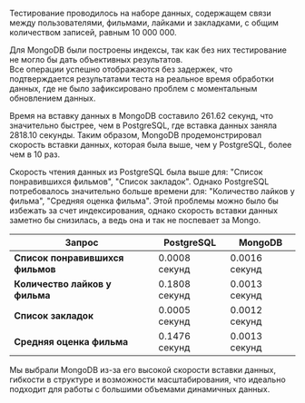 Тестирование проводилось на наборе данных, содержащем связи между пользователями, фильмами, лайками и закладками, с общим количеством записей, равным 10 000 000.

Для MongoDB были построены индексы, так как без них тестирование не могло бы дать объективных результатов.  
Все операции успешно отображаются без задержек, что подтверждается результатами теста на реальное время обработки данных, где не было зафиксировано проблем с моментальным обновлением данных.

Время на вставку данных в MongoDB составило 261.62 секунд, что значительно быстрее, чем в PostgreSQL, где вставка данных заняла 2818.10 секунды. Таким образом, MongoDB продемонстрировал скорость вставки данных, которая была выше, чем у PostgreSQL, более чем в 10 раз.

Скорость чтения данных из PostgreSQL была выше для: "Список понравившихся фильмов", "Список закладок".
Однако PostgreSQL потребовалось значительно больше времени для: "Количество лайков у фильма", "Средняя оценка фильма".
Этой проблемы можно было бы избежать за счет индексирования, однако скорость вставки данных заметно бы снизилась, а ведь она и так не поспевает за Mongo.

| Запрос                                      | **PostgreSQL**    | **MongoDB**       |
|---------------------------------------------|-------------------|-------------------|
| **Список понравившихся фильмов**            | 0.0008 секунд     | 0.0016 секунд     |
| **Количество лайков у фильма**              | 0.1808 секунд     | 0.0013 секунд     |
| **Список закладок**                         | 0.0005 секунд     | 0.0012 секунд     |
| **Средняя оценка фильма**                   | 0.1476 секунд     | 0.0013 секунд     |

Мы выбрали MongoDB из-за его высокой скорости вставки данных, гибкости в структуре и возможности масштабирования, что идеально подходит для работы с большими объемами динамичных данных.
